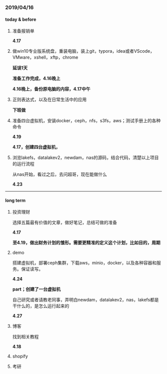 ### 2019/04/16

#### today & before

1. 准备报销单

   **4.17**

2. 做win10专业版系统盘，重装电脑，装上git，typora，idea或者VScode，VMware，xshell，xftp，chrome

   **延误1天**

   **准备工作完成，4.16晚上**

   **4.16晚上，备份原电脑的内容，4.17中午**

3. 正则表达式，以及在日常生活中的应用

   **下班做**

4. 准备四台虚拟机，安装docker，ceph，nfs，s3fs，aws；测试手册上的各种命令

   **4.19**

   **4.17，创建四台虚拟机，**

5. 浏览lakefs，datalakev2，newdam，nas的源码，结合代码，清楚以上项目的运行流程

   从nas开始，看过之后，去问超哥，现在能做什么

   **4.23**

------

#### long term 

1. 投资理财

   选择五篇最有价值的文章，做好笔记，总结可做的准备

   **4.17**

   **至4.19，做出财务计划的雏形。需要更精准的定义这个计划，比如目的，周期**

2. demo

   搭建虚拟机，部署ceph集群，下载aws，minio，docker，以及各种容器和服务。保证读写。

   **4.24**

   **part；创建了一台虚拟机**

   自己研究或者请教老同事，弄明白newdam，datalakev2，nas，lakefs都是干什么的，是怎么运行起来的

   **4.27**

3. 博客

   找到相关教程

   **4.18**

4. shopify

5. 考研

